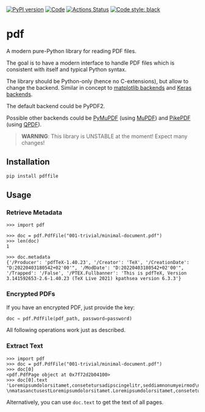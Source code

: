 [![PyPI version](https://badge.fury.io/py/pdffile.svg)](https://badge.fury.io/py/pdffile)
[![Code](https://img.shields.io/badge/code-GitHub-brightgreen)](https://github.com/py-pdf/pdf)
[![Actions Status](https://github.com/py-pdf/pdf/workflows/Unit%20Tests/badge.svg)](https://github.com/py-pdf/pdf/actions)
[![Code style: black](https://img.shields.io/badge/code%20style-black-000000.svg)](https://github.com/psf/black)

# pdf
A modern pure-Python library for reading PDF files.

The goal is to have a modern interface to handle PDF files which is consistent
with itself and typical Python syntax.

The library should be Python-only (hence no C-extensions), but allow to change
the backend. Similar in concept to [matplotlib backends](https://matplotlib.org/2.0.2/faq/usage_faq.html#what-is-a-backend) and [Keras backends](https://faroit.com/keras-docs/1.2.0/backend/).

The default backend could be PyPDF2.

Possible other backends could be [PyMuPDF](https://pymupdf.readthedocs.io/en/latest/)
(using [MuPDF](https://mupdf.com/))
and [PikePDF](https://github.com/pikepdf/pikepdf) (using [QPDF](https://github.com/qpdf/qpdf)).

> **WARNING**: This library is UNSTABLE at the moment! Expect many changes!

## Installation

```bash
pip install pdffile
```

## Usage


### Retrieve Metadata

```pycon
>>> import pdf

>>> doc = pdf.PdfFile("001-trivial/minimal-document.pdf")
>>> len(doc)
1

>>> doc.metadata
{'/Producer': 'pdfTeX-1.40.23', '/Creator': 'TeX', '/CreationDate': "D:20220403180542+02'00'", '/ModDate': "D:20220403180542+02'00'", '/Trapped': '/False', '/PTEX.Fullbanner': 'This is pdfTeX, Version 3.141592653-2.6-1.40.23 (TeX Live 2021) kpathsea version 6.3.3'}
```

### Encrypted PDFs

If you have an encrypted PDF, just provide the key:

```python
doc = pdf.PdfFile(pdf_path, password=password)
```

All following operations work just as described.

### Extract Text

```pycon
>>> import pdf
>>> doc = pdf.PdfFile("001-trivial/minimal-document.pdf")
>>> doc[0]
<pdf.PdfPage object at 0x7f72d2b04100>
>>> doc[0].text
'Loremipsumdolorsitamet,consetetursadipscingelitr,seddiamnonumyeirmod\ntemporinviduntutlaboreetdoloremagnaaliquyamerat,seddiamvoluptua.Atvero\neosetaccusametjustoduodoloresetearebum.Stetclitakasdgubergren,noseataki-\nmatasanctusestLoremipsumdolorsitamet.Loremipsumdolorsitamet,consetetur\nsadipscingelitr,seddiamnonumyeirmodtemporinviduntutlaboreetdoloremagna\naliquyamerat,seddiamvoluptua.Atveroeosetaccusametjustoduodoloresetea\nrebum.Stetclitakasdgubergren,noseatakimatasanctusestLoremipsumdolorsit\namet.\n1\n'
```

Alternatively, you can use `doc.text` to get the text of all pages.
